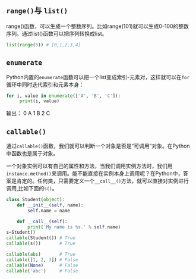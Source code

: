 ## `range()`与 `list()`
range()函数，可以生成一个整数序列。比如range(101)就可以生成0-100的整数序列。通过list()函数可以把序列转换成list。
```py
list(range(5)) # [0,1,2,3,4]
```
## `enumerate`

Python内置的`enumerate`函数可以把一个list变成索引-元素对，这样就可以在`for`循环中同时迭代索引和元素本身：

```py
for i, value in enumerate(['A', 'B', 'C']):
     print(i, value)

```
输出：
0 A
1 B
2 C

## `callable()`
通过`callable()`函数，我们就可以判断一个对象是否是“可调用”对象。在Python中函数也是属于对象。

一个对象实例可以有自己的属性和方法，当我们调用实例方法时，我们用`instance.method()`来调用。能不能直接在实例本身上调用呢？在Python中，答案是肯定的。任何类，只需要定义一个`__call__()`方法，就可以直接对实例进行调用,比如下面的`s()`。
```py
class Student(object):
    def __init__(self, name):
        self.name = name

    def __call__(self):
        print('My name is %s.' % self.name)
s=Student()
callable(Student()) # True
callable(s())       # True

callable(abs)       # True
callable([1, 2, 3]) # False
callable(None)      # False
callable('abc')     # False
```